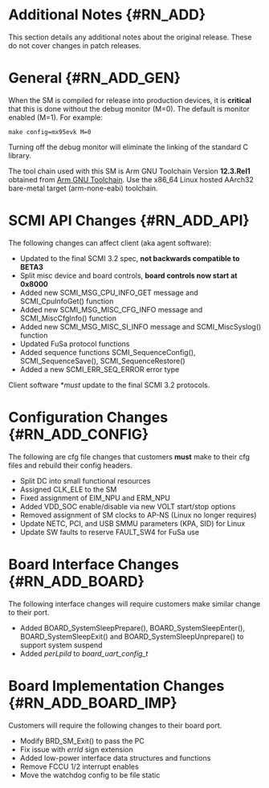 Additional Notes {#RN_ADD}
================

This section details any additional notes about the original release. These do not cover
changes in patch releases.

General {#RN_ADD_GEN}
=======

When the SM is compiled for release into production devices, it is **critical** that this
is done without the debug monitor (M=0). The default is monitor enabled (M=1). For example:

	make config=mx95evk M=0

Turning off the debug monitor will eliminate the linking of the standard C library.

The tool chain used with this SM is Arm GNU Toolchain Version **12.3.Rel1** obtained from 
[Arm GNU Toolchain](https://developer.arm.com/Tools%20and%20Software/GNU%20Toolchain).
Use the x86_64 Linux hosted AArch32 bare-metal target (arm-none-eabi) toolchain.

SCMI API Changes {#RN_ADD_API}
================

The following changes can affect client (aka agent software):

- Updated to the final SCMI 3.2 spec, **not backwards compatible to BETA3**
- Split misc device and board controls, **board controls now start at 0x8000**
- Added new SCMI_MSG_CPU_INFO_GET message and SCMI_CpuInfoGet() function
- Added new SCMI_MSG_MISC_CFG_INFO message and SCMI_MiscCfgInfo() function
- Added new SCMI_MSG_MISC_SI_INFO message and SCMI_MiscSyslog() function
- Updated FuSa protocol functions
- Added sequence functions SCMI_SequenceConfig(), SCMI_SequenceSave(), SCMI_SequenceRestore()
- Added a new SCMI_ERR_SEQ_ERROR error type

Client software **must* update to the final SCMI 3.2 protocols.

Configuration Changes {#RN_ADD_CONFIG}
=====================

The following are cfg file changes that customers **must** make to their cfg files
and rebuild their config headers.

- Split DC into small functional resources
- Assigned CLK_ELE to the SM
- Fixed assignment of EIM_NPU and ERM_NPU
- Added VDD_SOC enable/disable via new VOLT start/stop options
- Removed assignment of SM clocks to AP-NS (Linux no longer requires)
- Update NETC, PCI, and USB SMMU parameters (KPA, SID) for Linux
- Update SW faults to reserve FAULT_SW4 for FuSa use

Board Interface Changes {#RN_ADD_BOARD}
=======================

The following interface changes will require customers make similar change to their port.

- Added BOARD_SystemSleepPrepare(), BOARD_SystemSleepEnter(), BOARD_SystemSleepExit()
  and BOARD_SystemSleepUnprepare() to support system suspend
- Added *perLpiId* to *board_uart_config_t*

Board Implementation Changes {#RN_ADD_BOARD_IMP}
============================

Customers will require the following changes to their board port.

- Modify BRD_SM_Exit() to pass the PC
- Fix issue with *errId* sign extension
- Added low-power interface data structures and functions
- Remove FCCU 1/2 interrupt enables
- Move the watchdog config to be file static

